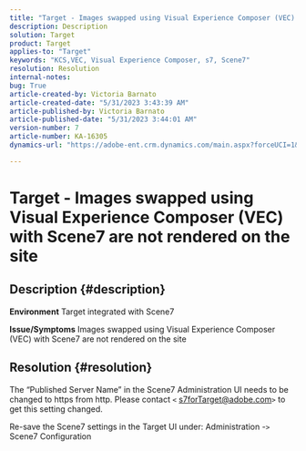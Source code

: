 ```yaml
---
title: "Target - Images swapped using Visual Experience Composer (VEC) with Scene7 are not rendered on the site"
description: Description
solution: Target
product: Target
applies-to: "Target"
keywords: "KCS,VEC, Visual Experience Composer, s7, Scene7"
resolution: Resolution
internal-notes: 
bug: True
article-created-by: Victoria Barnato
article-created-date: "5/31/2023 3:43:39 AM"
article-published-by: Victoria Barnato
article-published-date: "5/31/2023 3:44:01 AM"
version-number: 7
article-number: KA-16305
dynamics-url: "https://adobe-ent.crm.dynamics.com/main.aspx?forceUCI=1&pagetype=entityrecord&etn=knowledgearticle&id=717b5d51-65ff-ed11-8f6e-6045bd006149"

---
```

# Target - Images swapped using Visual Experience Composer (VEC) with Scene7 are not rendered on the site

## Description {#description}

<b>Environment</b>
Target integrated with Scene7

<b>Issue/Symptoms</b>
Images swapped using Visual Experience Composer (VEC) with Scene7 are not rendered on the site


## Resolution {#resolution}


The “Published Server Name” in the Scene7 Administration UI needs to be changed to https from http. Please contact `<` [s7forTarget@adobe.com](mailto:s7forTarget@adobe.com)`>`  to get this setting changed.

Re-save the Scene7 settings in the Target UI under: Administration -`>`  Scene7 Configuration




